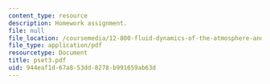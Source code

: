 ```yaml
---
content_type: resource
description: Homework assignment.
file: null
file_location: /coursemedia/12-800-fluid-dynamics-of-the-atmosphere-and-ocean-fall-2004/944eaf1d67a853dd8278b991659ab63d_pset3.pdf
file_type: application/pdf
resourcetype: Document
title: pset3.pdf
uid: 944eaf1d-67a8-53dd-8278-b991659ab63d
---
```

